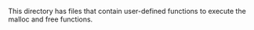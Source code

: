 This directory has files that contain  user-defined functions to execute the malloc and free functions.
